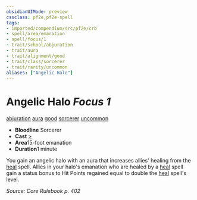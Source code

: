```yaml
---
obsidianUIMode: preview
cssclass: pf2e,pf2e-spell
tags:
- imported/compendium/src/pf2e/crb
- spell/area/emanation
- spell/focus/1
- trait/school/abjuration
- trait/aura
- trait/alignment/good
- trait/class/sorcerer
- trait/rarity/uncommon
aliases: ["Angelic Halo"]
---
```

# Angelic Halo *Focus 1*   
[abjuration](abjuration.md)  [aura](rules/traits/aura.md)  [good](good.md)  [sorcerer](rules/traits/sorcerer.md)  [uncommon](uncommon.md)  

- **Bloodline** Sorcerer
- **Cast** [>](chapter-9-playing-the-game.md#Actions "Single Action") 
- **Area**15-foot emanation
- **Duration**1 minute

You gain an angelic halo with an aura that increases allies' healing from the [heal](compendium/spells/heal.md) spell. Allies in your halo's emanation who are healed by a [heal](compendium/spells/heal.md) spell gain a status bonus to Hit Points regained equal to double the [heal](compendium/spells/heal.md) spell's level.

*Source: Core Rulebook p. 402*